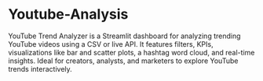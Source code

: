 # Youtube-Analysis
YouTube Trend Analyzer is a Streamlit dashboard for analyzing trending YouTube videos using a CSV or live API. It features filters, KPIs, visualizations like bar and scatter plots, a hashtag word cloud, and real-time insights. Ideal for creators, analysts, and marketers to explore YouTube trends interactively.
